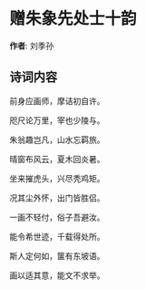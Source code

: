 # 赠朱象先处士十韵

**作者**: 刘季孙

## 诗词内容

前身应画师，摩诘初自许。

咫尺论万里，宰也少陵与。

朱翁趣岂凡，山水忘羁旅。

晴窗布风云，夏木回炎暑。

坐来摧虎头，兴尽秃鸡矩。

况其尘外怀，出门皆胜侣。

一画不轻付，俗子吾避汝。

能令希世迹，千载得处所。

斯人定何如，箧有东坡语。

画以适其意，能文不求举。

